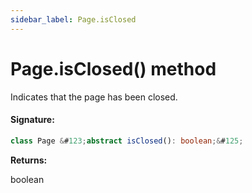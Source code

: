 ```yaml
---
sidebar_label: Page.isClosed
---
```


# Page.isClosed() method

Indicates that the page has been closed.

#### Signature:

```typescript
class Page &#123;abstract isClosed(): boolean;&#125;
```

**Returns:**

boolean
